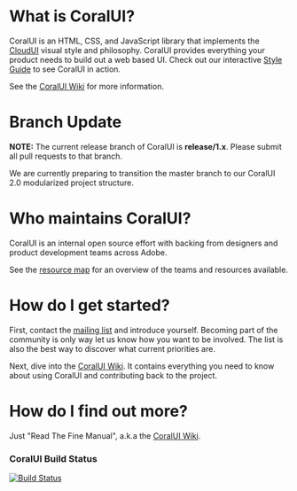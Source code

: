 # What is CoralUI? 
CoralUI is an HTML, CSS, and JavaScript library that implements the [CloudUI][0] visual style and philosophy. CoralUI provides everything your product needs to build out a web based UI.  Check out our interactive [Style Guide][1] to see CoralUI in action.  

See the [CoralUI Wiki][3] for more information.

# Branch Update

**NOTE:** The current release branch of CoralUI is **release/1.x**. Please submit all pull requests to that branch.

We are currently preparing to transition the master branch to our CoralUI 2.0 modularized project structure. 

# Who maintains CoralUI?
CoralUI is an internal open source effort with backing from designers and product development teams across Adobe. 

See the [resource map][4] for an overview of the teams and resources available.

# How do I get started?
First, contact the [mailing list][2] and introduce yourself.  Becoming part of the community is only way let us know how you want to be involved.  The list is also the best way to discover what current priorities are. 

Next, dive into the [CoralUI Wiki][3].  It contains everything you need to know about using CoralUI and contributing back to the project.

# How do I find out more?
Just "Read The Fine Manual", a.k.a the [CoralUI Wiki][3].  

### CoralUI Build Status   
[![Build Status](http://xdbuild.corp.adobe.com:8080/buildStatus/icon?job=Projects-Master)](http://xdbuild.corp.adobe.com:8080/job/Projects-Master/)

[0]: http://blogs.corp.adobe.com/xdcloudui
[1]: https://git.corp.adobe.com/pages/Coral/CoralUI/
[2]: mailto:CoralUI@adobe.com
[3]: https://git.corp.adobe.com/Coral/CoralUI/wiki/Home
[4]: https://wiki.corp.adobe.com/display/CloudUI/CloudUI+and+CoralUI+Maps
